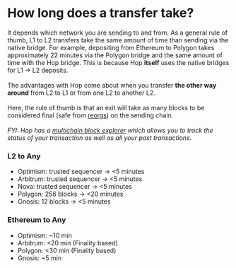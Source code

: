 # How long does a transfer take?

It depends which network you are sending to and from. As a general rule of thumb, L1 to L2 transfers take the same amount of time than sending via the native bridge. For example, depositing from Ethereum to Polygon takes approximately 22 minutes via the Polygon bridge and the same amount of time with the Hop bridge. This is because Hop **itself** uses the native bridges for L1 -> L2 deposits.\
\
The advantages with Hop come about when you transfer **the other way around** from L2 to L1 or from one L2 to another L2.\
\
Here, the rule of thumb is that an exit will take as many blocks to be considered final (safe from [reorgs](https://www.paradigm.xyz/2021/07/ethereum-reorgs-after-the-merge/)) on the sending chain.\
\
_FYI: Hop has a_ [_multichain block explorer_](https://explorer.hop.exchange/) _which allows you to track the status of your transaction as well as all your past transactions._

### L2 to Any

* Optimism: trusted sequencer -> <5 minutes
* Arbitrum: trusted sequencer -> <5 minutes
* Nova: trusted sequencer -> <5 minutes
* Polygon: 256 blocks -> <20 minutes
* Gnosis: 12 blocks -> <5 minutes

### Ethereum to Any

* Optimism: \~10 min
* Arbitrum: <20 min (Finality based)
* Polygon: <30 min (Finality based)
* Gnosis: \~5 min
